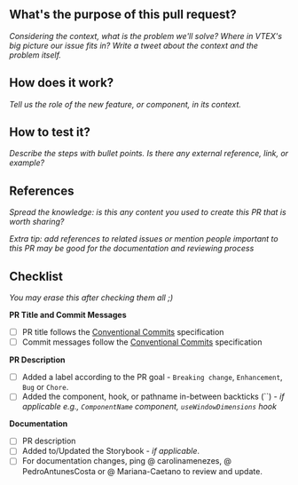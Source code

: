 ## What's the purpose of this pull request?

<em>Considering the context, what is the problem we'll solve? Where in VTEX's big picture our issue fits in? Write a tweet about the context and the problem itself.</em>

## How does it work?

<em>Tell us the role of the new feature, or component, in its context.</em>

## How to test it?

<em>Describe the steps with bullet points. Is there any external reference, link, or example?</em>

## References

<em>Spread the knowledge: is this any content you used to create this PR that is worth sharing?</em>

<em>Extra tip: add references to related issues or mention people important to this PR may be good for the documentation and reviewing process</em>

## Checklist

<em>You may erase this after checking them all ;)</em>

**PR Title and Commit Messages**
- [ ] PR title follows the [Conventional Commits](https://www.conventionalcommits.org/en/v1.0.0/) specification
- [ ] Commit messages follow the [Conventional Commits](https://www.conventionalcommits.org/en/v1.0.0/) specification

**PR Description**
- [ ] Added a label according to the PR goal - `Breaking change`, `Enhancement`, `Bug` or `Chore`.
- [ ] Added the component, hook, or pathname in-between backticks (\`\`) - *if applicable e.g., `ComponentName` component, `useWindowDimensions` hook*

**Documentation**
- [ ] PR description
- [ ] Added to/Updated the Storybook - *if applicable*.
- [ ] For documentation changes, ping @ carolinamenezes, @ PedroAntunesCosta or @ Mariana-Caetano to review and update.

